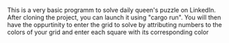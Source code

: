 This is a very basic programm  to solve daily queen's puzzle on LinkedIn. 
After cloning the project, you can launch it using "cargo run".
You will then have the oppurtinity to enter the grid to solve by attributing numbers to the colors of your grid and enter each square with its corresponding color
